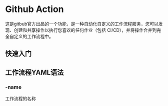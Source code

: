 Github Action
=====================
这是gitbub官方出品的一个功能，是一种自动化自定义的工作流程服务，您可以发现、创建和共享操作以执行您喜欢的任何作业（包括 CI/CD），并将操作合并到完全自定义的工作流程中。

快速入门
---------------



工作流程YAML语法
---------------------

### -name
工作流程的名称

